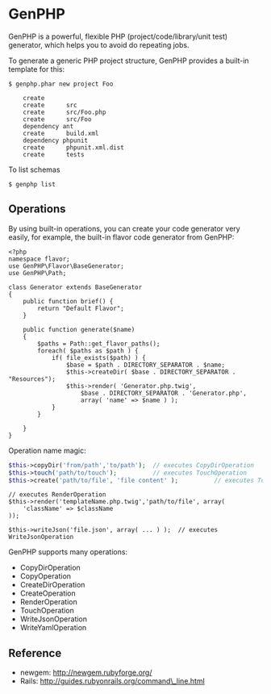 GenPHP
======
GenPHP is a powerful, flexible PHP (project/code/library/unit test) generator, which helps you to
avoid do repeating jobs.



To generate a generic PHP project structure, GenPHP provides a built-in template for this:

    $ genphp.phar new project Foo

        create
        create      src
        create      src/Foo.php
        create      src/Foo
        dependency ant
        create      build.xml
        dependency phpunit
        create      phpunit.xml.dist
        create      tests

To list schemas

    $ genphp list

Operations
----------
By using built-in operations, you can create your code generator very easily,
for example, the built-in flavor code generator from GenPHP:

    <?php 
    namespace flavor;
    use GenPHP\Flavor\BaseGenerator;
    use GenPHP\Path;

    class Generator extends BaseGenerator
    {
        public function brief() { 
            return "Default Flavor";
        }

        public function generate($name)
        {
            $paths = Path::get_flavor_paths();
            foreach( $paths as $path ) {
                if( file_exists($path) ) {
                    $base = $path . DIRECTORY_SEPARATOR . $name;
                    $this->createDir( $base . DIRECTORY_SEPARATOR . "Resources");
                    $this->render( 'Generator.php.twig',  
                        $base . DIRECTORY_SEPARATOR . 'Generator.php', 
                        array( 'name' => $name ) );
                }
            }
            
        }
    }

Operation name magic:

```php
$this->copyDir('from/path','to/path');  // executes CopyDirOperation
$this->touch('path/to/touch');          // executes TouchOperation
$this->create('path/to/file', 'file content' );          // executes TouchOperation
```

    // executes RenderOperation
    $this->render('templateName.php.twig','path/to/file', array(
        'className' => $className
    ));

    $this->writeJson('file.json', array( ... ) );  // executes WriteJsonOperation

GenPHP supports many operations:

- CopyDirOperation
- CopyOperation
- CreateDirOperation
- CreateOperation
- RenderOperation
- TouchOperation
- WriteJsonOperation
- WriteYamlOperation


Reference
---------
* newgem: http://newgem.rubyforge.org/
* Rails: http://guides.rubyonrails.org/command\_line.html
